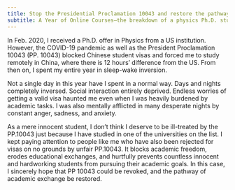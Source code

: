 ```yaml
---
title: Stop the Presidential Proclamation 10043 and restore the pathway of academic exchange!
subtitle: A Year of Online Courses—the breakdown of a physics Ph.D. student.
---
```





<!--- 我于2020年二月收到了美国大学的物理学博士offer，但是因为疫情加上pp10043无法获得有效签证，不得不选择了在十二小时时差的中国日夜颠倒上网课。--->

In Feb. 2020, I received a Ph.D. offer in Physics from a US institution. However, the COVID-19 pandemic as well as the President Proclamation 10043 (PP. 10043) blocked Chinese student visas and forced me to study remotely in China, where there is 12 hours’ difference from the US. From then on, I spent my entire year in sleep-wake inversion.
<!--- 这一年，我无法正常的生活：昼伏夜出，没有任何社交；在学业压力之下，还要时不时受到是否能够获得有效签证的焦虑情绪干扰。很多个无人的夜里，我都饱受悲伤，愤怒，焦虑情绪折磨。--->



Not a single day in this year have I spent in a normal way. Days and nights completely inversed. Social interaction entirely deprived. Endless worries of getting a valid visa haunted me even when I was heavily burdened by academic tasks. I was also mentally afflicted in many desperate nights by constant anger, sadness, and anxiety.

<!--- 我只是一个清白的学生，却受到了来自pp10043的不公平对待，仅仅是因为我在七子之一的大学读过书？我时刻关注着和我一样的人，他们因为pp10043毫无根据地被reject签证。pp10043是一个不公平的政策，它阻断了学术自由，阻断了学术交流，更伤害了无数像我一样为了学术梦想而不断学习的无辜学生的学业。恳请撤销pp10043，重建学术交流之路！
--->

As a mere innocent student, I don’t think I deserve to be ill-treated by the PP.10043 just because I have studied in one of the universities on the list. I kept paying attention to people like me who have also been rejected for visas on no grounds by unfair PP.10043. It blocks academic freedom, erodes educational exchanges, and hurtfully prevents countless innocent and hardworking students from pursuing their academic goals. In this case, I sincerely hope that PP 10043 could be revoked, and the pathway of academic exchange be restored.
